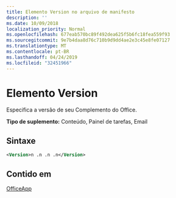 ```yaml
---
title: Elemento Version no arquivo de manifesto
description: ''
ms.date: 10/09/2018
localization_priority: Normal
ms.openlocfilehash: 677eab570bc89f492dea625f5b6fc18fea559f93
ms.sourcegitcommit: 9e7b4daa8d76c710b9d9dd4ae2e3c45e8fe07127
ms.translationtype: MT
ms.contentlocale: pt-BR
ms.lasthandoff: 04/24/2019
ms.locfileid: "32451966"
---
```

# <a name="version-element"></a>Elemento Version

Especifica a versão de seu Complemento do Office.

**Tipo de suplemento:** Conteúdo, Painel de tarefas, Email

## <a name="syntax"></a>Sintaxe

```XML
<Version>n .n .n .n</Version>
```

## <a name="contained-in"></a>Contido em

[OfficeApp](officeapp.md)

